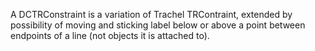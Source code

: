 A DCTRConstraint is a variation of Trachel TRContraint, extended by possibility of moving and sticking label below or above a point between endpoints of a line (not objects it is attached to).